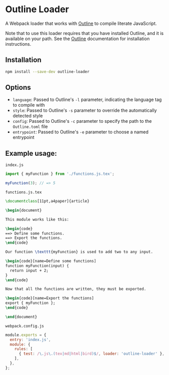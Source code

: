[Outline]: https://github.com/oinkiguana/outline

# Outline Loader

A Webpack loader that works with [Outline][] to compile literate JavaScript.

Note that to use this loader requires that you have installed Outline, and it is available on your
path. See the [Outline][] documentation for installation instructions.

## Installation

```bash
npm install --save-dev outline-loader
```

## Options

*   `language`: Passed to Outline's `-l` parameter, indicating the language tag to compile with
*   `style`: Passed to Outline's `-s` parameter to override the automatically detected style
*   `config`: Passed to Outline's `-c` parameter to specify the path to the `Outline.toml` file
*   `entrypoint`: Passed to Outline's `-e` parameter to choose a named entrypoint

## Example usage:

`index.js`

```js
import { myFunction } from './functions.js.tex';

myFunction(3); // => 5
```

`functions.js.tex`

```tex
\documentclass[11pt,a4paper]{article}

\begin{document}

This module works like this:

\begin{code}
==> Define some functions.
==> Export the functions.
\end{code}

Our function \texttt{myFunction} is used to add two to any input.

\begin{code}[name=Define some functions]
function myFunction(input) {
  return input + 2;
}
\end{code}

Now that all the functions are written, they must be exported.

\begin{code}[name=Export the functions]
export { myFunction };
\end{code}

\end{document}
```

`webpack.config.js`

```js
module.exports = {
  entry: 'index.js',
  module: {
    rules: [
      { test: /\.js\.(tex|md|html|bird)$/, loader: 'outline-loader' },
    ],
  },
};
```
